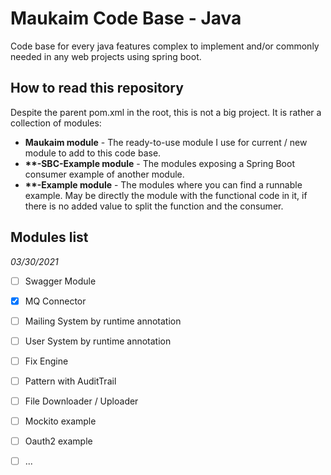 # Maukaim Code Base - Java

Code base for every java features complex to
implement and/or commonly needed in any web projects using 
spring boot.  

## How to read this repository  

Despite the parent pom.xml in the root, this is not a big project.
It is rather a collection of modules:  

- **Maukaim module** - The ready-to-use module I use for current / new module 
to add to this code base.  
- **\*\*-SBC-Example module** - The modules exposing a Spring Boot consumer example
of another module.  
- **\*\*-Example module** - The modules where you can find a runnable example. May be directly
the module with the functional code in it, if there is no added value to
split the function and the consumer.  

## Modules list

_03/30/2021_ 

- [ ] Swagger Module  
- [X] MQ Connector  
- [ ] Mailing System by runtime annotation  
- [ ] User System by runtime annotation    
- [ ] Fix Engine  
- [ ] Pattern with AuditTrail  
- [ ] File Downloader / Uploader  
- [ ] Mockito example  
- [ ] Oauth2 example
- [ ] ...  

 

